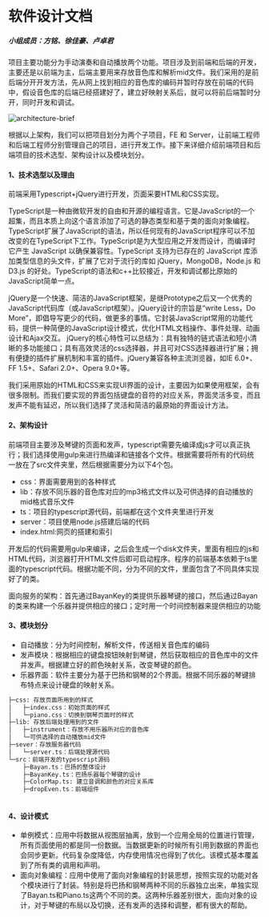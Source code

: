 # 软件设计文档
##### 小组成员：方铭、徐佳豪、卢卓君

项目主要功能分为手动演奏和自动播放两个功能。项目涉及到前端和后端的开发，主要还是以前端为主，后端主要用来存放音色库和解析mid文件。我们采用的是前后端分开开发方法，先从网上找到相应的音色库的编码并暂时存放在前端的代码中，假设音色库的后端已经搭建好了，建立好映射关系后，就可以将前后端暂时分开，同时开发和调试。

![architecture-brief](images/architecture-brief.png)

根据以上架构，我们可以把项目划分为两个子项目，FE 和 Server，让前端工程师和后端工程师分别管理自己的项目，进行开发工作。接下来详细介绍前端项目和后端项目的技术选型、架构设计以及模块划分。

#### 1、技术选型以及理由
前端采用Typescript+jQuery进行开发，页面采要HTML和CSS实现。

TypeScript是一种由微软开发的自由和开源的编程语言。它是JavaScript的一个超集，而且本质上向这个语言添加了可选的静态类型和基于类的面向对象编程。TypeScript扩展了JavaScript的语法，所以任何现有的JavaScript程序可以不加改变的在TypeScript下工作。TypeScript是为大型应用之开发而设计，而编译时它产生 JavaScript 以确保兼容性。TypeScript 支持为已存在的 JavaScript 库添加类型信息的头文件，扩展了它对于流行的库如 jQuery，MongoDB，Node.js 和 D3.js 的好处。TypeScript的语法和c++比较接近，开发和调试都比原始的JavaScript简单一点。

jQuery是一个快速、简洁的JavaScript框架，是继Prototype之后又一个优秀的JavaScript代码库（或JavaScript框架）。jQuery设计的宗旨是“write Less，Do More”，即倡导写更少的代码，做更多的事情。它封装JavaScript常用的功能代码，提供一种简便的JavaScript设计模式，优化HTML文档操作、事件处理、动画设计和Ajax交互。
jQuery的核心特性可以总结为：具有独特的链式语法和短小清晰的多功能接口；具有高效灵活的css选择器，并且可对CSS选择器进行扩展；拥有便捷的插件扩展机制和丰富的插件。jQuery兼容各种主流浏览器，如IE 6.0+、FF 1.5+、Safari 2.0+、Opera 9.0+等。

我们采用原始的HTML和CSS来实现UI界面的设计，主要因为如果使用框架，会有很多限制。而我们要实现的界面包括键盘的音符的对应关系，界面灵活多变，而且发声不能有延迟，所以我们选择了灵活和简洁的最原始的界面设计方法。

#### 2、架构设计
前端项目主要涉及琴键的页面和发声，typescript需要先编译成js才可以真正执行；我们选择使用gulp来进行热编译和链接各个文件。根据需要将所有的代码统一放在了src文件夹里，然后根据需要分为以下4个包。

* css：界面需要用到的各种样式
* lib：存放不同乐器的音色库对应的mp3格式文件以及可供选择的自动播放的mid格式音乐文件
* ts：项目的typescript源代码，前端都在这个文件夹里进行开发
* server：项目使用node.js搭建后端的代码
* index.html:网页的搭建和索引

开发后的代码需要用gulp来编译，之后会生成一个disk文件夹，里面有相应的js和HTML代码，浏览器打开HTML文件后即可启动程序。程序的前端基本依赖于ts里面的typescript代码。根据功能不同，分为不同的文件，里面包含了不同具体实现好了的类。

面向服务的架构：首先通过BayanKey的类提供乐器琴键的接口，然后通过Bayan的类来构建一个乐器并提供相应的接口；定时用一个时间控制器来提供相应的功能

#### 3、模块划分
* 自动播放：分为时间控制，解析文件，传送相关音色库的编码
* 发声模块：根据相应的键盘按钮映射到琴键，然后获取相应的音色库中的文件并发声。根据建立好的颜色映射关系，改变琴键的颜色。
* 乐器界面：软件主要分为基于巴扬和钢琴的2个界面。根据不同乐器的琴键排布特点来设计硬盘的映射关系。


```txt
├─css: 存放页面所用到的样式
│   ├─index.css：初始页面的样式
│   └─piano.css：切换到钢琴页面时的样式
├─lib: 存放后端处理用到的文件
│   ├─instrument：存放不用乐器所对应的音色库
│   └─可供选择的自动播放mid文件
├─sever：存放服务器代码
│   └─server.ts：后端处理源代码
└─src：前端开发的typescript源码
    ├─Bayan.ts：巴扬的整体设计
    ├─BayanKey.ts：巴扬乐器每个琴键的设计
    ├─ColorMap.ts: 建立音调和颜色的对应关系库  
    ├─dropEven.ts：前端组件
    
```

#### 4、设计模式
* 单例模式：应用中将数据从视图层抽离，放到一个应用全局的位置进行管理，所有页面使用的都是同一份数据。当数据更新的时候所有引用到数据的界面也会同步更新。代码复杂度降低，内存使用情况也得到了优化。该模式基本覆盖到了所有类的调用和声明。
* 面向对象编程：应用中使用了面向对象编程的封装思想，按照实现的功能对各个模块进行了封装。特别是将巴扬和钢琴两种不同的乐器独立出来，单独实现了Bayan.ts和Piano.ts这两个不同的类。这两种乐器差别很大，面向对象的设计，对于琴键的布局以及切换，还有发声的选择和调整，都有很大的帮助。

